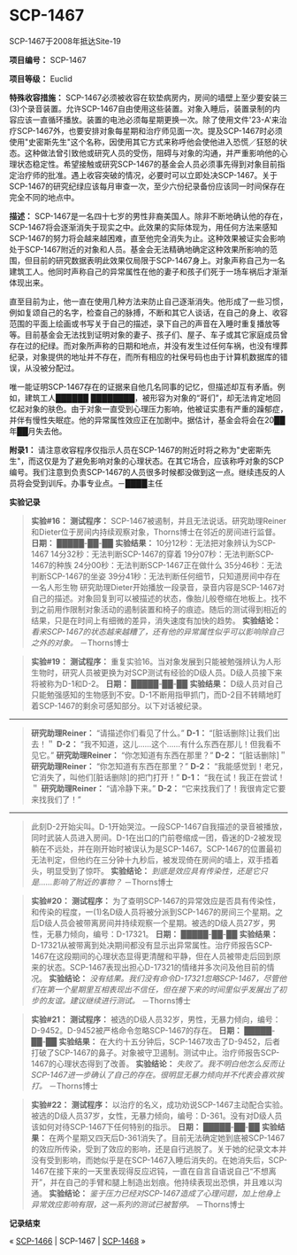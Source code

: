 # SCP-1467
                        




SCP-1467于2008年抵达Site-19



**项目编号：** SCP-1467

**项目等级：** Euclid

**特殊收容措施：** SCP-1467必须被收容在软垫病房内，房间的墙壁上至少要安装三(3)个录音装置。允许SCP-1467自由使用这些装置。对象入睡后，装置录制的内容应该一直循环播放。装置的电池必须每星期更换一次。除了使用文件'23-A'来治疗SCP-1467外，也要安排对象每星期和治疗师见面一次。提及SCP-1467时必须使用"史密斯先生"这个名称，因使用其它方式来称呼他会使他进入恐慌／狂怒的状态。这种做法曾引致他或研究人员的受伤，阻碍与对象的沟通，并严重影响他的心理状态稳定性。希望接触或研究SCP-1467的基金会人员必须事先得到对象目前指定治疗师的批准。遇上收容突破的情况，必要时可以立即处决SCP-1467。关于SCP-1467的研究纪绿应该每月审查一次，至少六份纪录备份应该同一时间保存在完全不同的地点中。

**描述：** SCP-1467是一名四十七岁的男性非裔美国人。除非不断地确认他的存在，SCP-1467将会逐渐消失于现实之中。此效果的实际体现为，用任何方法来感知SCP-1467的努力将会越来越困难，直至他完全消失为止。这种效果被证实会影响处于SCP-1467附近的对象和人员。基金会无法精确地确定这种效果所影响的范围，但目前的研究数据表明此效果仅局限于SCP-1467身上。对象声称自己为一名建筑工人。他同时声称自己的异常属性在他的妻子和孩子们死于一场车祸后才渐渐体现出来。

直至目前为止，他一直在使用几种方法来防止自己逐渐消失。他形成了一些习惯，例如复颂自己的名字，检查自己的脉搏，不断和其它人谈话，在自己的身上、收容范围的平面上绘画或书写关于自己的描述，录下自己的声音在入睡时重复播放等等。目前基金会无法找到证明对象的妻子、孩子们、屋子、车子或其它家庭成员曾存在过的纪绿。而对象所声称的日期和地点，并没有发生过任何车祸，也没有埋葬纪录，对象提供的地址并不存在，而所有相应的社保号码也由于计算机数据库的错误，从没被分配过。

唯一能证明SCP-1467存在的证据来自他几名同事的记忆，但描述却互有矛盾。例如，建筑工人██████ ████████，被形容为对象的“哥们”，却无法肯定地回忆起对象的肤色。由于对象一直受到心理压力影响，他被证实患有严重的躁郁症，并伴有慢性失眠症。他的异常属性效应正在加剧中。据估计，基金会将会在20██年██月失去他。

**附录1：** 请注意收容程序仅指示人员在SCP-1467的附近时将之称为"史密斯先生"，而这仅是为了避免影响对象的心理状态。在其它场合，应该称呼对象的SCP编号。我们注意到负责SCP-1467的人员很多时候都没做到这一点。继续违反的人员将会受到训斥。办事专业点。－████主任

**实验记录** 


> **实验#16：** 
**测试程序：** SCP-1467被遏制，并且无法说话。研究助理Reiner和Dieter位于房间内持续观察对象，Thorns博士在邻近的房间进行监督。
**日期：** █████-██-██
**实验结果：** 
10分12秒：无法把对象辨认为SCP-1467
14分32秒：无法判断SCP-1467的穿着
19分07秒：无法判断SCP-1467的种族
24分00秒：无法判断SCP-1467正在做什么
35分46秒：无法判断SCP-1467的坐姿
39分41秒：无法判断任何细节，只知道房间中存在一名人形生物
研究助理Dieter开始播放一段录音，录音内容是SCP-1467对自己的描述。对象回复到可以被描述的状态，像胎儿般卷缩在地板上。找不到之前用作限制对象活动的遏制装置和椅子的痕迹。随后的测试得到相近的结果，只是在时间上有细微的差异，消失速度有加快的趋势。
**实验结论：** *看来SCP-1467的状态越来越糟了，还有他的异常属性似乎可以影响除自己之外的对象。* －Thorns博士
> 


> **实验#19：** 
**测试程序：** 重复实验16。当对象发展到只能被勉强辨认为人形生物时，研究人员被更换为对SCP测试有经验的D级人员。D级人员接下来将被称为D-1和D-2。
**日期：** █████-██-██
**实验结果：** 
D级人员对自己只能勉强感知的生物感到不安。D-1不断用指甲抓门，而D-2目不转睛地盯着SCP-1467的剩余可感知部分。以下对话被纪录。
> 
> 
---
> 
> **研究助理Reiner：** “请描述你们看见了什么。”
**D-1：** “[脏话删除]让我们出去！＂
**D-2：** “我不知道，这儿……这个……有什么东西在那儿！但我看不见它。”
**研究助理Reiner：** “你怎知道有东西在那里？”
**D-2：** “[脏话删除]＂
**研究助理Reiner：** “你怎知道有东西在那里？”
**D-2：** “我能感觉到！老兄，它消失了，叫他们[脏话删除]的把门打开！”
**D-1：** “我在试！我正在尝试！＂
**研究助理Reiner：** “请冷静下来。”
**D-2：** “它来找我们了！我很肯定它要来找我们了！”
> 
> 
---
> 
> 此刻D-2开始尖叫。D-1开始哭泣。一段SCP-1467自我描述的录音被播放，同时武装人员进入房间。D-1在出口的门前卷缩成一团，昏迷的D-2被发现躺在不远处，并在刚开始时被误认为是SCP-1467。SCP-1467的位置最初无法判定，但他约在三分钟十九秒后，被发现倚在房间的墙上，双手捂着头，明显受到了惊吓。
**实验结论：** *到底是效应具有传染性，还是它只是……影响了附近的事物？* －Thorns博士
> 


> **实验#20：** 
**测试程序：** 为了查明SCP-1467的异常效应是否具有传染性，和传染的程度，一(1)名D级人员将被分派到SCP-1467的房间三个星期。之后D级人员会被带离房间并持续观察一个星期。被选的D级人员27岁，男性，无暴力倾向，编号：D-17321。
**日期：** █████-██-██
**实验结果：** D-17321从被带离到处决期间都没有显示出异常属性。治疗师报告SCP-1467在这段期间的心理状态显得更清醒和平静，但在人员被带走后回到原来的状态。SCP-1467表现出担心D-17321的情绪并多次问及他目前的情况。
**实验结论：** *没有结果。我们没有命令D-17321忽略SCP-1467，尽管他们在第一个星期里互相表现出不信任，但在接下来的时间里似乎发展出了初步的友谊。建议继续进行测试。* －Thorns博士
> 


> **实验#21：** 
**测试程序：** 被选的D级人员32岁，男性，无暴力倾向，编号：D-9452。D-9452被严格命令忽略SCP-1467的存在。
**日期：** █████-██-██
**实验结果：** 在大约十五分钟后，SCP-1467攻击了D-9452，后者打破了SCP-1467的鼻子。对象被守卫遏制。测试中止。治疗师报告SCP-1467的心理状态得到了改善。
**实验结论：** *失败了。我不明白他怎么反而让SCP-1467进一步确认了自己的存在。很明显无暴力倾向并不代表会喜欢挨打。* －Thorns博士
> 


> **实验#22：** 
**测试程序：** 以治疗的名义，成功劝说SCP-1467主动配合实验。被选的D级人员37岁，女性，无暴力倾向，编号：D-361。没有对D级人员该如何对待SCP-1467下任何特别的指示。
**日期：** █████-██-██
**实验结果：** 在两个星期又四天后D-361消失了。目前无法确定她到底被SCP-1467的效应所传染，受到了效应的影响，还是自行逃脱了。关于她的纪录文本并没有受到影响，而她似乎是在SCP-1467入睡后消失的。在她消失后，SCP-1467在接下来的一天里表现得反应迟钝，一直在自言自语说自己“不想离开”，并在自己的手臂和腿上制造出划痕。他持续表现出恐惧，并且难以沟通。
**实验结论：** *鉴于压力已经对SCP-1467造成了心理问题，加上他身上异常效应影响有限，这一系列的测试已被暂停。* －Thorns博士
> 

**记录结束** 



« <a shape='rect' class='newpage' href='/scp-1466'>SCP-1466</a> | SCP-1467 | [SCP-1468](/scp-1468) »





                    